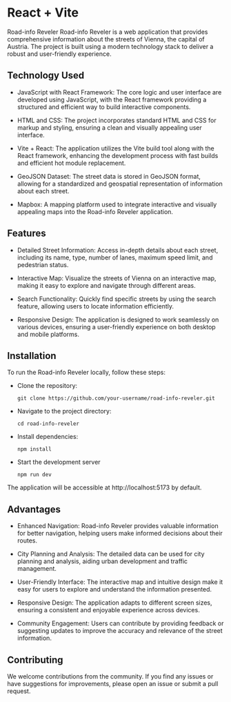 # React + Vite
Road-info Reveler
Road-info Reveler is a web application that provides comprehensive information about the streets of Vienna, the capital of Austria. The project is built using a modern technology stack to deliver a robust and user-friendly experience.

## Technology Used
* JavaScript with React Framework: The core logic and user interface are developed using JavaScript, with the React framework providing a structured and efficient way to build interactive components.

* HTML and CSS: The project incorporates standard HTML and CSS for markup and styling, ensuring a clean and visually appealing user interface.

* Vite + React: The application utilizes the Vite build tool along with the React framework, enhancing the development process with fast builds and efficient hot module replacement.

* GeoJSON Dataset: The street data is stored in GeoJSON format, allowing for a standardized and geospatial representation of information about each street.

* Mapbox: A mapping platform used to integrate interactive and visually appealing maps into the Road-info Reveler application.

## Features
* Detailed Street Information: Access in-depth details about each street, including its name, type, number of lanes, maximum speed limit, and pedestrian status.

* Interactive Map: Visualize the streets of Vienna on an interactive map, making it easy to explore and navigate through different areas.

* Search Functionality: Quickly find specific streets by using the search feature, allowing users to locate information efficiently.

* Responsive Design: The application is designed to work seamlessly on various devices, ensuring a user-friendly experience on both desktop and mobile platforms.

## Installation
To run the Road-info Reveler locally, follow these steps:

* Clone the repository:
  ```
  git clone https://github.com/your-username/road-info-reveler.git
  ```
* Navigate to the project directory:
  ```
  cd road-info-reveler
  ```
* Install dependencies:
  ```
  npm install
  ```
* Start the development server
  ```
  npm run dev
  ```
The application will be accessible at http://localhost:5173 by default.

## Advantages
* Enhanced Navigation: Road-info Reveler provides valuable information for better navigation, helping users make informed decisions about their routes.

* City Planning and Analysis: The detailed data can be used for city planning and analysis, aiding urban development and traffic management.

* User-Friendly Interface: The interactive map and intuitive design make it easy for users to explore and understand the information presented.

* Responsive Design: The application adapts to different screen sizes, ensuring a consistent and enjoyable experience across devices.

* Community Engagement: Users can contribute by providing feedback or suggesting updates to improve the accuracy and relevance of the street information.

## Contributing
We welcome contributions from the community. If you find any issues or have suggestions for improvements, please open an issue or submit a pull request.
